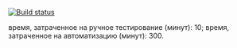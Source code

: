 [![Build status](https://ci.appveyor.com/api/projects/status/46yuicsfwj8iugxi/branch/main?svg=true)](https://ci.appveyor.com/project/KorzunE/autojava6-1/branch/main)

время, затраченное на ручное тестирование (минут): 10;
время, затраченное на автоматизацию (минут): 300.
